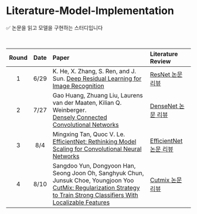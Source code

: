 # Literature-Model-Implementation

✅ 논문을 읽고 모델을 구현하는 스터디입니다

<br>

|Round|Date|Paper|Literature Review|
|:---:|:---:|:---|:---|
|1|6/29|K. He, X. Zhang, S. Ren, and J. Sun. [Deep Residual Learning for Image Recognition](https://arxiv.org/pdf/1512.03385.pdf)|[ResNet 논문 리뷰](https://lovely-sand-5da.notion.site/ResNet-75a919d0a4984264a5f7375a3c77649f)|
|2|7/27|Gao Huang, Zhuang Liu, Laurens van der Maaten, Kilian Q. Weinberger.<br>[Densely Connected Convolutional Networks](https://arxiv.org/pdf/1608.06993.pdf)|[DenseNet 논문 리뷰](https://lovely-sand-5da.notion.site/DenseNet-fc3dd41299414eacb4f5e1d16a79c288)|
|3|8/4|Mingxing Tan, Quoc V. Le. [EfficientNet: Rethinking Model Scaling for Convolutional Neural Networks](https://arxiv.org/abs/1905.11946)|[EfficientNet 논문 리뷰](https://lovely-sand-5da.notion.site/EfficientNet-d5be778577654d73943310b5ba3b5e4e)|
|4|8/10|Sangdoo Yun, Dongyoon Han, Seong Joon Oh, Sanghyuk Chun, Junsuk Choe, Youngjoon Yoo <br>[CutMix: Regularization Strategy to Train Strong Classifiers With Localizable Features](https://openaccess.thecvf.com/content_ICCV_2019/html/Yun_CutMix_Regularization_Strategy_to_Train_Strong_Classifiers_With_Localizable_Features_ICCV_2019_paper.html)|[Cutmix 논문 리뷰](https://lovely-sand-5da.notion.site/Cutmix-3054044e22ad4552abae89f51cbfa7fa)|
